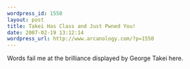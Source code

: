 ```yaml
--- 
wordpress_id: 1550
layout: post
title: Takei Has Class and Just Pwned You!
date: 2007-02-19 13:12:14
wordpress_url: http://www.arcanology.com/?p=1550
---
```

Words fail me at the brilliance displayed by George Takei here.